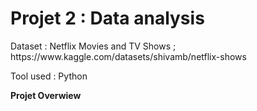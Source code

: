 # Projet 2 : Data analysis

<p> Dataset : Netflix Movies and TV Shows ; https://www.kaggle.com/datasets/shivamb/netflix-shows </p>
<p> Tool used : Python  </p>

**Projet Overwiew**

